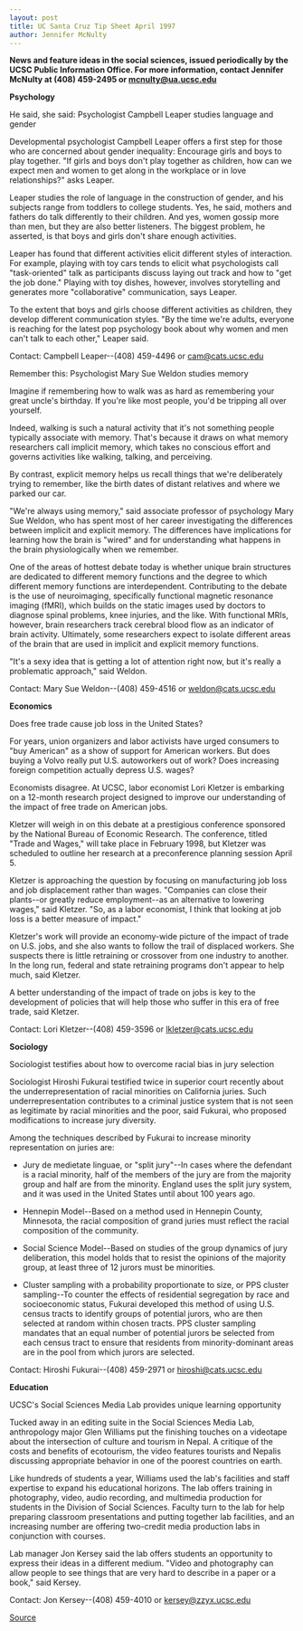 ```yaml
---
layout: post
title: UC Santa Cruz Tip Sheet April 1997
author: Jennifer McNulty
---
```


**News and feature ideas in the social sciences, issued periodically by the UCSC Public Information Office. For more information, contact Jennifer McNulty at (408) 459-2495 or mcnulty@ua.ucsc.edu**

**Psychology**

He said, she said: Psychologist Campbell Leaper studies language  and gender

Developmental psychologist Campbell Leaper offers a first step for  those who are concerned about gender inequality: Encourage girls and boys to  play together. "If girls and boys don't play together as children, how can we  expect men and women to get along in the workplace or in love  relationships?" asks Leaper.

Leaper studies the role of language in the construction of gender, and  his subjects range from toddlers to college students. Yes, he said, mothers  and fathers do talk differently to their children. And yes, women gossip  more than men, but they are also better listeners. The biggest problem, he  asserted, is that boys and girls don't share enough activities.

Leaper has found that different activities elicit different styles of  interaction. For example, playing with toy cars tends to elicit what  psychologists call "task-oriented" talk as participants discuss laying out  track and how to "get the job done." Playing with toy dishes, however,  involves storytelling and generates more "collaborative" communication,  says Leaper.

To the extent that boys and girls choose different activities as  children, they develop different communication styles. "By the time we're  adults, everyone is reaching for the latest pop psychology book about why  women and men can't talk to each other," Leaper said.

Contact: Campbell Leaper--(408) 459-4496 or cam@cats.ucsc.edu

Remember this: Psychologist Mary Sue Weldon studies memory

Imagine if remembering how to walk was as hard as remembering your  great uncle's birthday. If you're like most people, you'd be tripping all over  yourself.

Indeed, walking is such a natural activity that it's not something  people typically associate with memory. That's because it draws on what  memory researchers call implicit memory, which takes no conscious effort  and governs activities like walking, talking, and perceiving.

By contrast, explicit memory helps us recall things that we're  deliberately trying to remember, like the birth dates of distant relatives and  where we parked our car.

"We're always using memory," said associate professor of psychology  Mary Sue Weldon, who has spent most of her career investigating the  differences between implicit and explicit memory. The differences have  implications for learning how the brain is "wired" and for understanding  what happens in the brain physiologically when we remember.

One of the areas of hottest debate today is whether unique brain  structures are dedicated to different memory functions and the degree to  which different memory functions are interdependent. Contributing to the  debate is the use of neuroimaging, specifically functional magnetic  resonance imaging (fMRI), which builds on the static images used by doctors  to diagnose spinal problems, knee injuries, and the like. With functional  MRIs, however, brain researchers track cerebral blood flow as an indicator  of brain activity. Ultimately, some researchers expect to isolate different  areas of the brain that are used in implicit and explicit memory functions.

"It's a sexy idea that is getting a lot of attention right now, but it's  really a problematic approach," said Weldon.

Contact: Mary Sue Weldon--(408) 459-4516 or weldon@cats.ucsc.edu

**Economics**

Does free trade cause job loss in the United States?

For years, union organizers and labor activists have urged consumers  to "buy American" as a show of support for American workers. But does  buying a Volvo really put U.S. autoworkers out of work? Does increasing  foreign competition actually depress U.S. wages?

Economists disagree. At UCSC, labor economist Lori Kletzer is  embarking on a 12-month research project designed to improve our  understanding of the impact of free trade on American jobs.

Kletzer will weigh in on this debate at a prestigious conference  sponsored by the National Bureau of Economic Research. The conference,  titled "Trade and Wages," will take place in February 1998, but Kletzer was  scheduled to outline her research at a preconference planning session April  5\.

Kletzer is approaching the question by focusing on manufacturing job  loss and job displacement rather than wages. "Companies can close their  plants--or greatly reduce employment--as an alternative to lowering  wages," said Kletzer. "So, as a labor economist, I think that looking at job  loss is a better measure of impact."

Kletzer's work will provide an economy-wide picture of the impact of  trade on U.S. jobs, and she also wants to follow the trail of displaced  workers. She suspects there is little retraining or crossover from one  industry to another. In the long run, federal and state retraining programs  don't appear to help much, said Kletzer.

A better understanding of the impact of trade on jobs is key to the  development of policies that will help those who suffer in this era of free  trade, said Kletzer.

Contact: Lori Kletzer--(408) 459-3596 or lkletzer@cats.ucsc.edu

**Sociology**

Sociologist testifies about how to overcome racial bias in jury  selection

Sociologist Hiroshi Fukurai testified twice in superior court recently  about the underrepresentation of racial minorities on California juries. Such  underrepresentation contributes to a criminal justice system that is not  seen as legitimate by racial minorities and the poor, said Fukurai, who  proposed modifications to increase jury diversity.

Among the techniques described by Fukurai to increase minority  representation on juries are:

* Jury de medietate linguae, or "split jury"--In cases where the  defendant is a racial minority, half of the members of the jury are from the  majority group and half are from the minority. England uses the split jury  system, and it was used in the United States until about 100 years ago.

* Hennepin Model--Based on a method used in Hennepin County,  Minnesota, the racial composition of grand juries must reflect the racial  composition of the community.

* Social Science Model--Based on studies of the group dynamics of  jury deliberation, this model holds that to resist the opinions of the  majority group, at least three of 12 jurors must be minorities.

* Cluster sampling with a probability proportionate to size, or PPS  cluster sampling--To counter the effects of residential segregation by race  and socioeconomic status, Fukurai developed this method of using U.S.  census tracts to identify groups of potential jurors, who are then selected  at random within chosen tracts. PPS cluster sampling mandates that an  equal number of potential jurors be selected from each census tract to  ensure that residents from minority-dominant areas are in the pool from  which jurors are selected.

Contact: Hiroshi Fukurai--(408) 459-2971 or hiroshi@cats.ucsc.edu

**Education**

UCSC's Social Sciences Media Lab provides unique learning  opportunity

Tucked away in an editing suite in the Social Sciences Media Lab,  anthropology major Glen Williams put the finishing touches on a videotape  about the intersection of culture and tourism in Nepal. A critique of the  costs and benefits of ecotourism, the video features tourists and Nepalis  discussing appropriate behavior in one of the poorest countries on earth.

Like hundreds of students a year, Williams used the lab's facilities and  staff expertise to expand his educational horizons. The lab offers training in  photography, video, audio recording, and multimedia production for students  in the Division of Social Sciences. Faculty turn to the lab for help preparing  classroom presentations and putting together lab facilities, and an  increasing number are offering two-credit media production labs in  conjunction with courses.

Lab manager Jon Kersey said the lab offers students an opportunity to  express their ideas in a different medium. "Video and photography can allow  people to see things that are very hard to describe in a paper or a book," said  Kersey.

Contact: Jon Kersey--(408) 459-4010 or kersey@zzyx.ucsc.edu

[Source](http://www1.ucsc.edu/news_events/press_releases/archive/96-97/04-97/040197-UCSC_Social_Science.html "Permalink to 040197-UCSC_Social_Science")
